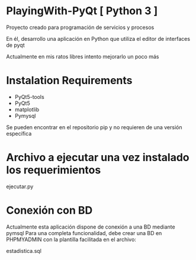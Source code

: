 # PlayingWith-PyQt [ Python 3 ]
Proyecto creado para programación de servicios y procesos

En él, desarrollo una aplicación en Python que utiliza el editor de interfaces de pyqt

Actualmente en mis ratos libres intento mejorarlo un poco más

# Instalation Requirements

- PyQt5-tools
- PyQt5
- matplotlib
- Pymysql

Se pueden encontrar en el repositorio pip y no requieren de una versión específica

# Archivo a ejecutar una vez instalado los requerimientos

ejecutar.py

# Conexión con BD

Actualmente esta aplicación dispone de conexión a una BD mediante pymsql
Para una completa funcionalidad, debe crear una BD en PHPMYADMIN con la plantilla facilitada en el archivo:

estadistica.sql
